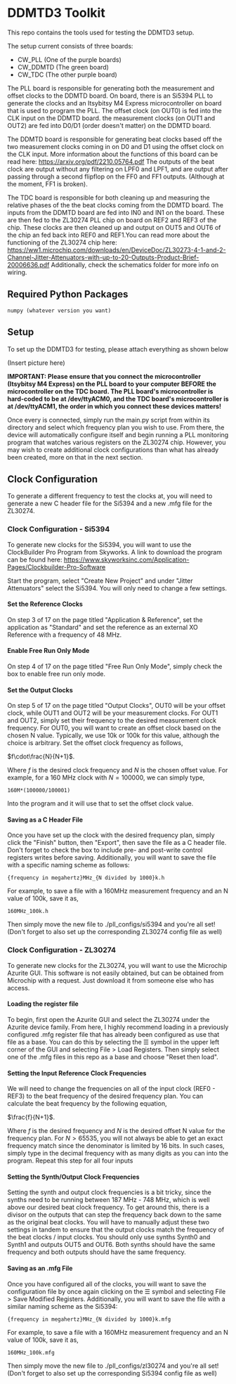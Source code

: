 # DDMTD3 Toolkit

This repo contains the tools used for testing the DDMTD3 setup.

The setup current consists of three boards:
- CW_PLL (One of the purple boards)
- CW_DDMTD (The green board)
- CW_TDC (The other purple board)

The PLL board is responsible for generating both the measurement and offset clocks to the DDMTD board. On board, there is an Si5394 PLL to generate the clocks and an Itsybitsy M4 Express microcontroller on board that is used to program the PLL. The offset clock (on OUT0) is fed into the CLK input on the DDMTD board. the measurement clocks (on OUT1 and OUT2) are fed into D0/D1 (order doesn't matter) on the DDMTD board.

The DDMTD board is responsible for generating beat clocks based off the two measurement clocks coming in on D0 and D1 using the offset clock on the CLK input. More information about the functions of this board can be read here: https://arxiv.org/pdf/2210.05764.pdf
The outputs of the beat clock are output without any filtering on LPF0 and LPF1, and are output after passing through a second flipflop on the FF0 and FF1 outputs. (Although at the moment, FF1 is broken).

The TDC board is responsible for both cleaning up and measuring the relative phases of the the beat clocks coming from the DDMTD board. The inputs from the DDMTD board are fed into IN0 and IN1 on the board. These are then fed to the ZL30274 PLL chip on board on REF2 and REF3 of the chip. These clocks are then cleaned up and output on OUT5 and OUT6 of the chip an fed back into REF0 and REF1.You can read more about the functioning of the ZL30274 chip here: https://ww1.microchip.com/downloads/en/DeviceDoc/ZL30273-4-1-and-2-Channel-Jitter-Attenuators-with-up-to-20-Outputs-Product-Brief-20006636.pdf Additionally, check the schematics folder for more info on wiring.

## Required Python Packages
```text
numpy (whatever version you want)
```

## Setup

To set up the DDMTD3 for testing, please attach everything as shown below

(Insert picture here)

**IMPORTANT: Please ensure that you connect the microcontroller (Itsybitsy M4 Express) on the PLL board to your computer BEFORE the microcontroller on the TDC board. The PLL board's microcontroller is hard-coded to be at /dev/ttyACM0, and the TDC board's microcontroller is at /dev/ttyACM1, the order in which you connect these devices matters!**

Once every is connected, simply run the main.py script from within its directory and select which frequency plan you wish to use. From there, the device will automatically configure itself and begin running a PLL monitoring program that watches various registers on the ZL30274 chip. However, you may wish to create additional clock configurations than what has already been created, more on that in the next section.

## Clock Configuration
To generate a different frequency to test the clocks at, you will need to generate a new C header file for the Si5394 and a new .mfg file for the ZL30274.

### Clock Configuration - Si5394
To generate new clocks for the Si5394, you will want to use the ClockBuilder Pro Program from Skyworks. A link to download the program can be found here: https://www.skyworksinc.com/Application-Pages/Clockbuilder-Pro-Software

Start the program, select "Create New Project" and under "Jitter Attenuators" select the Si5394. You will only need to change a few settings.

#### Set the Reference Clocks
On step 3 of 17 on the page titled "Application & Reference", set the application as "Standard" and set the reference as an external XO Reference with a frequency of 48 MHz.

#### Enable Free Run Only Mode
On step 4 of 17 on the page titled "Free Run Only Mode", simply check the box to enable free run only mode.

#### Set the Output Clocks
On step 5 of 17 on the page titled "Output Clocks", OUT0 will be your offset clock, while OUT1 and OUT2 will be your measurement clocks. For OUT1 and OUT2, simply set their frequency to the desired measurement clock frequency. For OUT0, you will want to create an offset clock based on the chosen N value. Typically, we use 10k or 100k for this value, although the choice is arbitrary. Set the offset clock frequency as follows, 

$f\cdot\frac{N}{N+1}$.

Where $f$ is the desired clock frequency and $N$ is the chosen offset value. For example, for a 160 MHz clock with $N=100000$, we can simply type,
```text
160M*(100000/100001)
```
Into the program and it will use that to set the offset clock value.

#### Saving as a C Header File
Once you have set up the clock with the desired frequency plan, simply click the "Finish" button, then "Export", then save the file as a C header file. Don't forget to check the box to include pre- and post-write control registers writes before saving. Additionally, you will want to save the file with a specific naming scheme as follows:
```text
{frequency in megahertz}MHz_{N divided by 1000}k.h
```
For example, to save a file with a 160MHz measurement frequency and an N value of 100k, save it as,
```text
160MHz_100k.h
```
Then simply move the new file to ./pll_configs/si5394 and you're all set! (Don't forget to also set up the corresponding ZL30274 config file as well)

### Clock Configuration - ZL30274
To generate new clocks for the ZL30274, you will want to use the Microchip Azurite GUI. This software is not easily obtained, but can be obtained from Microchip with a request. Just download it from someone else who has access.

#### Loading the register file
To begin, first open the Azurite GUI and select the ZL30274 under the Azurite device family. From here, I highly recommend loading in a previously configured .mfg register file that has already been configured as use that file as a base. You can do this by selecting the ☰ symbol in the upper left corner of the GUI and selecting File > Load Registers. Then simply select one of the .mfg files in this repo as a base and choose "Reset then load".

#### Setting the Input Reference Clock Frequencies
We will need to change the frequencies on all of the input clock (REF0 - REF3) to the beat frequency of the desired frequency plan. You can calculate the beat frequency by the following equation,

$\frac{f}{N+1}$.

Where $f$ is the desired frequency and $N$ is the desired offset N value for the frequency plan. For $N>65535$, you will not always be able to get an exact frequency match since the denominator is limited by 16 bits. In such cases, simply type in the decimal frequency with as many digits as you can into the program. Repeat this step for all four inputs

#### Setting the Synth/Output Clock Frequencies
Setting the synth and output clock frequencies is a bit tricky, since the synths need to be running between 187 MHz - 748 MHz, which is well above our desired beat clock frequency. To get around this, there is a divisor on the outputs that can step the frequency back down to the same as the original beat clocks. You will have to manually adjust these two settings in tandem to ensure that the output clocks match the frequency of the beat clocks / input clocks. You should only use synths Synth0 and Synth1 and outputs OUT5 and OUT6. Both synths should have the same frequency and both outputs should have the same frequency.

#### Saving as an .mfg File
Once you have configured all of the clocks, you will want to save the configuration file by once again clicking on the ☰ symbol and selecting File > Save Modified Registers. Additionally, you will want to save the file with a similar naming scheme as the Si5394:
```text
{frequency in megahertz}MHz_{N divided by 1000}k.mfg
```
For example, to save a file with a 160MHz measurement frequency and an N value of 100k, save it as,
```text
160MHz_100k.mfg
```
Then simply move the new file to ./pll_configs/zl30274 and you're all set! (Don't forget to also set up the corresponding Si5394 config file as well)



